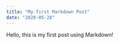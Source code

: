 ```yaml
---
title: "My first Markdown Post"
date: "2020-05-28"
---
```


Hello, this is my first post using Markdown!
